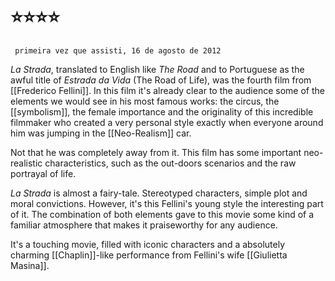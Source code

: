 # ⭐⭐⭐⭐
	 primeira vez que assisti, 16 de agosto de 2012

_La Strada_, translated to English like _The Road_ and to Portuguese as the awful title of _Estrada da Vida_ (The Road of Life), was the fourth film from [[Frederico Fellini]]. In this film it's already clear to the audience some of the elements we would see in his most famous works: the circus, the [[symbolism]], the female importance and the originality of this incredible filmmaker who created a very personal style exactly when everyone around him was jumping in the [[Neo-Realism]] car.

Not that he was completely away from it. This film has some important neo-realistic characteristics, such as the out-doors scenarios and the raw portrayal of life.

_La Strada_ is almost a fairy-tale. Stereotyped characters, simple plot and moral convictions. However, it's this Fellini's young style the interesting part of it. The combination of both elements gave to this movie some kind of a familiar atmosphere that makes it praiseworthy for any audience.

It's a touching movie, filled with iconic characters and a absolutely charming [[Chaplin]]-like performance from Fellini's wife [[Giulietta Masina]].